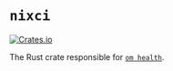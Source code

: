# `nixci`

[![Crates.io](https://img.shields.io/crates/v/nixci.svg)](https://crates.io/crates/nixci)

The Rust crate responsible for [`om health`](https://omnix.page/om/ci.html).